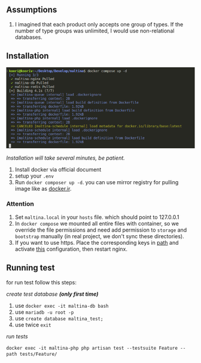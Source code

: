 ## Assumptions

1. I imagined that each product only accepts one group of types. If the number of type groups was unlimited, I would use non-relational databases.

## Installation
![Installation](./storage/readme/docker.png "Dockerize")

*Installation will take several minutes, be patient.*

1. Install docker via official document
2. setup your `.env`
3. Run `docker composer up -d`. you can use mirror registry for pulling image like as [docker.ir](https://docker.ir/).

### Attention
1. Set `maltina.local` in your `hosts` file. which should point to 127.0.0.1
2. In `docker compose` we mounted all entire files with container, so we override the file permissions and need add permission to `storage` and `bootstrap` manually (in real project, we don't sync these directories).
3. If you want to use https. Place the corresponding keys in [path](./.docker/nginx/ssl/) and activate [this](./.docker/nginx/conf.d/maltina.old) configuration, then restart nginx.

## Running test

for run test follow this steps:

*create test database **(only first time)***
1. use `docker exec -it maltina-db bash`
2. use `mariadb -u root -p`
3. use `create database maltina_test;`
4. use twice `exit`

*run tests*
```shell
docker exec -it maltina-php php artisan test --testsuite Feature --path tests/Feature/
```